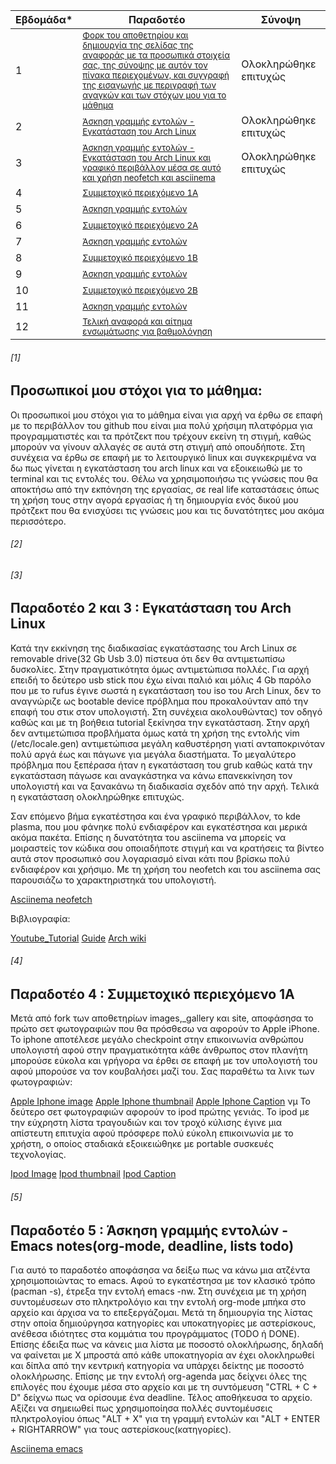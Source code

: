 | Εβδομάδα* | Παραδοτέο | Σύνοψη |
| --- | --- | --- |
| 1 |  <sup><a href="#1"> Φορκ του αποθετηρίου και δημιουργία της σελίδας της αναφοράς με τα προσωπικά στοιχεία σας, της σύνοψης με αυτόν τον πίνακα περιεχομένων, και συγγραφή της εισαγωγής με περιγραφή των αναγκών και των στόχων μου για το μάθημα |Ολοκληρώθηκε επιτυχώς|
| 2 |<sup><a href="#2"> Άσκηση γραμμής εντολών - Εγκατάσταση του Arch Linux |Ολοκληρώθηκε επιτυχώς|
| 3 |<sup><a href="#3"> Άσκηση γραμμής εντολών - Εγκατάσταση του Arch Linux και γραφικό περιβάλλον μέσα σε αυτό και χρήση neofetch και asciinema|Ολοκληρώθηκε επιτυχώς|
| 4 |<sup><a href="#4"> Συμμετοχικό περιεχόμενο 1A  | |
| 5 |<sup><a href="#5"> Άσκηση γραμμής εντολών | |
| 6 |<sup><a href="#6"> Συμμετοχικό περιεχόμενο 2A | |
| 7 |<sup><a href="#7">Άσκηση γραμμής εντολών |  |
| 8 |<sup><a href="#8"> Συμμετοχικό περιεχόμενο 1B |  |
| 9 |<sup><a href="#9">Άσκηση γραμμής εντολών |  |
| 10 |<sup><a href="#10">Συμμετοχικό περιεχόμενο 2B | |
| 11 |<sup><a href="#11"> Άσκηση γραμμής εντολών | |
| 12 |<sup><a href="#12"> Τελική αναφορά και αίτημα ενσωμάτωσης για βαθμολόγηση | |
  
###### [1]
  
## Προσωπικοί μου στόχοι για το μάθημα:
  
Οι προσωπικοί μου στόχοι για το μάθημα είναι για αρχή να έρθω σε επαφή με το περιβάλλον του github που είναι μια πολύ χρήσιμη πλατφόρμα για προγραμματιστές και τα πρότζεκτ που τρέχουν εκείνη τη στιγμή, καθώς μπορούν να γίνουν αλλαγές σε αυτά στη στιγμή από οπουδήποτε. Στη συνέχεια να έρθω σε επαφή με το λειτουργικό linux και συγκεκριμένα να δω πως γίνεται η εγκατάσταση του arch linux και να εξοικειωθώ με το terminal και τις εντολές του. Θέλω να χρησιμοποιήσω τις γνώσεις που θα αποκτήσω από την εκπόνηση της εργασίας, σε real life καταστάσεις όπως τη χρήση τους στην αγορά εργασίας ή τη δημιουργία ενός δικού μου πρότζεκτ που θα ενισχύσει τις γνώσεις μου και τις δυνατότητες μου ακόμα περισσότερο.
  
###### [2] 
###### [3]
        
## Παραδοτέο 2 και 3 : Εγκατάσταση του Arch Linux

Κατά την εκκίνηση της διαδικασίας εγκατάστασης του Arch Linux σε removable drive(32 Gb Usb 3.0) πίστευα ότι δεν θα αντιμετωπίσω δυσκολίες. Στην πραγματικότητα όμως αντιμετώπισα πολλές. Για αρχή επειδή το δεύτερο usb stick που έχω είναι παλιό και μόλις 4 Gb παρόλο που με το rufus έγινε σωστά η εγκατάσταση του iso του Arch Linux, δεν το αναγνώριζε ως bootable device πρόβλημα που προκαλούνταν από την επαφή του στικ στον υπολογιστή. Στη συνέχεια ακολουθώντας) τον οδηγό καθώς και με τη βοήθεια tutorial ξεκίνησα την εγκατάσταση. Στην αρχή δεν αντιμετώπισα προβλήματα όμως κατά τη χρήση της εντολής vim (/etc/locale.gen) αντιμετώπισα μεγάλη καθυστέρηση γιατί ανταποκρινόταν πολύ αργά έως και πάγωνε για μεγάλα διαστήματα. Το μεγαλύτερο πρόβλημα που ξεπέρασα ήταν η εγκατάσταση του grub καθώς κατά την εγκατάσταση πάγωσε και αναγκάστηκα να κάνω επανεκκίνηση τον υπολογιστή και να ξανακάνω τη διαδικασία σχεδόν από την αρχή. Τελικά η εγκατάσταση ολοκληρώθηκε επιτυχώς.
  
Σαν επόμενο βήμα εγκατέστησα και ένα γραφικό περιβάλλον, το kde plasma, που μoυ φάνηκε πολύ ενδιαφέρον και εγκατέστησα και μερικά ακόμα πακέτα. Επίσης η δυνατότητα του asciinema να μπορείς να μοιραστείς τον κώδικα σου οποιαδήποτε στιγμή και να κρατήσεις τα βίντεο αυτά στον προσωπικό σου λογαριασμό είναι κάτι που βρίσκω πολύ ενδιαφέρον και χρήσιμο. Με τη χρήση του neofetch και του asciinema σας παρουσιάζω το χαρακτηριστηκά του υπολογιστή.

[Asciinema neofetch](https://asciinema.org/a/BaW1qyrySITRi7knHksjpbWNs)

 Βιβλιογραφία:
 
 [Youtube_Tutorial](https://www.youtube.com/watch?v=yaThYGr37DI&t=1295s&ab_channel=EF-LinuxMadeSimple)
 [Guide](https://itsfoss.com/install-arch-linux/)
 [Arch wiki](https://wiki.archlinux.org/title/installation_guide)

  ###### [4]
  
  ## Παραδοτέο 4 : Συμμετοχικό περιεχόμενο 1A
  
  Μετά από fork των αποθετηρίων images,_gallery και site, αποφάσησα το πρώτο σετ φωτογραφιών που θα πρόσθεσω να αφορούν το Apple iPhone. Το iphone αποτέλεσε μεγάλο checkpoint στην επικοινωνία ανθρώπου υπολογιστή αφού στην πραγματικότητα κάθε άνθρωπος στον πλανήτη μπορούσε εύκολα και γρήγορα να έρθει σε επαφή με τον υπολογιστή του αφού μπορούσε να τον κουβαλήσει μαζί του. Σας παραθέτω τα λινκ των φωτογραφιών:
  
 [Apple Iphone image](https://github.com/siotasandreas/images/blob/2015008/IPhone_1st_Gen.png)
 [Apple Iphone thumbnail](https://github.com/siotasandreas/images/blob/2015008/IPhone_1st_Gen%20-thumb.png) 
 [Apple Iphone Caption](https://github.com/siotasandreas/_gallery/blob/2015008/IPhone_1st_Gen.md)
  νμ
 Το δεύτερο σετ φωτογραφιών αφορούν το ipod πρώτης γενιάς. Το ipod με την εύχρηστη λίστα τραγουδιών και τον τροχό κύλισης έγινε μια απίστευτη επιτυχία αφού πρόσφερε πολύ εύκολη επικοινωνία με το χρήστη, ο οποίος σταδιακά εξοικειώθηκε με portable συσκευές τεχνολογίας.
  
 [Ipod Image](https://github.com/siotasandreas/images/blob/2015008/IPod_1G.jpg)
 [Ipod thumbnail](https://github.com/siotasandreas/images/blob/2015008/IPod_1G-thumb.jpg)
 [Ipod Caption](https://github.com/siotasandreas/_gallery/blob/2015008/IPhone_1st_Gen.md)
  
  ###### [5]
   
  ## Παραδοτέο 5 : Άσκηση γραμμής εντολών - Emacs notes(org-mode, deadline, lists todo)
  
  Για αυτό το παραδοτέο αποφάσησα να δείξω πως να κάνω μια ατζέντα χρησιμοποιώντας το emacs. Αφού το εγκατέστησα με τον κλασικό τρόπο (pacman -s), έτρεξα την εντολή emacs -nw. Στη συνέχεια με τη χρήση συντομέυσεων στο πληκτρολόγιο και την εντολή org-mode μπήκα στο αρχείο και άρχισα να το επεξεργάζομαι. Μετά τη δημιουργία της λίστας στην οποία δημιούργησα κατηγορίες και υποκατηγορίες με αστερίσκους, ανέθεσα ιδιότητες στα κομμάτια του προγράμματος (TODO ή DONE). Επίσης έδειξα πως να κάνεις μια λίστα με ποσοστό ολοκλήρωσης, δηλαδή να φαίνεται με Χ μπροστά από κάθε υποκατηγορία αν έχει ολοκληρωθεί και δίπλα από την κεντρική κατηγορία να υπάρχει δείκτης με ποσοστό ολοκλήρωσης. Επίσης με την εντολή org-agenda μας δείχνει όλες της επιλογές που έχουμε μέσα στο αρχείο και με τη συντόμευση "CTRL + C + D" δείχνω πως να ορίσουμε ένα deadline. Τέλος αποθήκευσα το αρχείο. Αξίζει να σημειωθεί πως χρησιμοποίησα πολλές συντομέυσεις πληκτρολογίου όπως "ALT + X" για τη γραμμή εντολών και "ALT + ENTER + RIGHTARROW" για τους αστερίσκους(κατηγορίες). 

 [Asciinema emacs](https://asciinema.org/a/GTbY9SAD3kYN4bFDRcSLgZXVf)
  
  
  
  


  
  
  
  
